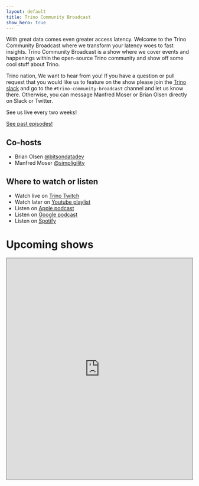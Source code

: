 ```yaml
---
layout: default
title: Trino Community Broadcast
show_hero: true
---
```


<div class="container container__broadcast">

  <div class="row spacer-60">
    <div class="col-md-12">

<div markdown="1" class="leftcol widecol">

With great data comes even greater access latency. Welcome to the Trino
Community Broadcast where we transform your latency woes to fast insights. Trino
Community Broadcast is a show where we cover events and happenings within the
open-source Trino community and show off some cool stuff about
Trino.

Trino nation, We want to hear from you! If you have a question or pull request
that you would like us to feature on the show please join the [Trino
slack]({{site.url}}/slack) and go to the `#trino-community-broadcast` channel
and let us know there. Otherwise, you can message Manfred Moser or Brian Olsen
directly on Slack or Twitter.

See us live every two weeks!


<a class="button" href="/broadcast/episodes.html">See past episodes!</a>

## Co-hosts

 - Brian Olsen [@bitsondatadev](https://twitter.com/bitsondatadev)
 - Manfred Moser [@simpligility](https://twitter.com/simpligility)

## Where to watch or listen

 - Watch live on <a href="https://www.twitch.tv/trinodb" target="_blank">Trino Twitch</a>
 - Watch later on <a href="https://www.youtube.com/playlist?list=PLFnr63che7war_NzC7CJQjFuUKLYC7nYh" target="_blank">Youtube playlist</a>
 - Listen on <a href="https://podcasts.apple.com/us/podcast/trino-community-broadcast/id1533484786" target="_blank">Apple podcast</a>
 - Listen on <a href="https://podcasts.google.com/feed/aHR0cHM6Ly9mZWVkcy5idXp6c3Byb3V0LmNvbS8xMzc0NTMyLnJzcw==" target="_blank">Google podcast</a>
 - Listen on <a href="https://open.spotify.com/show/53ZrVCCmZSsEmvlNfzpWSL" target="_blank">Spotify</a>

# Upcoming shows

<iframe src="https://calendar.google.com/calendar/embed?height=600&amp;wkst=1&amp;bgcolor=%23dd00a1&amp;ctz=America%2FDetroit&amp;src=NDhibXJvaXVpZmg2NWJsZWNhOGxzNGhyNTRAZ3JvdXAuY2FsZW5kYXIuZ29vZ2xlLmNvbQ&amp;color=%23D81B60&amp;mode=MONTH&amp;showCalendars=0&amp;showTz=1&amp;showTabs=1&amp;showPrint=0" style="border:solid 1px #777" width="100%" height="600" frameborder="0" scrolling="no"></iframe>

</div>
</div>
</div>
</div>